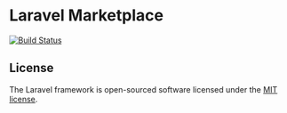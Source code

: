 # Laravel Marketplace

[![Build Status](https://travis-ci.org/php-soft/laravel-marketplace-full-web.svg?branch=master)](https://travis-ci.org/php-soft/laravel-marketplace-full-web)

## License

The Laravel framework is open-sourced software licensed under the [MIT license](http://opensource.org/licenses/MIT).
